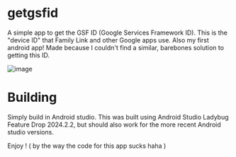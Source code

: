 # getgsfid
A simple app to get the GSF ID (Google Services Framework ID). This is the "device ID" that Family Link and other Google apps use. Also my first android app! Made because I couldn't find a similar, barebones solution to getting this ID.

![image](https://github.com/user-attachments/assets/db1748d0-9c1a-48c1-adc4-da58148ca189)

# Building
Simply build in Android studio. This was built using Android Studio Ladybug Feature Drop 2024.2.2, but should also work for the more recent Android studio versions.

Enjoy ! ( by the way the code for this app sucks haha )
